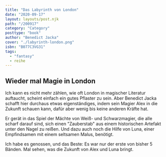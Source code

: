 ```yaml
---
title: "Das Labyrinth von London"
date: "2020-09-17"
layout: layouts/post.njk
path: "/200917"
category: "Category"
posttype: "book"
author: "Benedict Jacka"
cover: "./labyrinth-london.png"
isbn: "B077C3VG31"
tags:
  - "fantasy"
  - reihe
---
```

## Wieder mal Magie in London

Ich kann es nicht mehr zählen, wie oft London in magischer Literatur auftaucht, scheint einfach ein gutes Pflaster zu sein. Aber Benedict Jacka schafft hier durchaus etwas eigenständiges, indem sein Magier Alex in die Zukunft schauen kann, dafür aber wenig bis keine anderen Kräfte hat.

Er gerät in das Spiel der Mächte von Weiß- und Schwarzmagier, die alle scharf darauf sind, sich einen "Zauberstab" aus einem historischen Artefakt unter den Nagel zu reißen. Und dazu auch noch die Hilfe von Luna, einer Empfindsamen mit einem seltsamen Malus, benötigt.

Ich habe es genossen, und das Beste: Es war nur der erste von bisher 5 Bänden. Mal sehen, was die Zukunft von Alex und Luna bringt.
